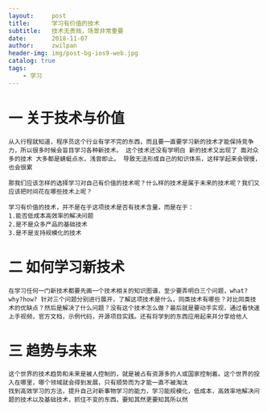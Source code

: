 ```yaml
---
layout:     post
title:      学习有价值的技术
subtitle:   技术无贵贱，场景非常重要
date:       2018-11-07
author:     zwilpan
header-img: img/post-bg-ios9-web.jpg
catalog: true
tags:
    - 学习
---
```


# 一 关于技术与价值
    从入行程就知道，程序员这个行业有学不完的东西，而且要一直要学习新的技术才能保持竞争力，所以很多时候会盲目学习各种新技术。 这个技术还没有学明白 新的技术又出现了 面对众多的技术 大多都是蜻蜓点水，浅尝即止。 导致无法形成自己的知识体系，这样学起来会很慢，也会很累

    那我们应该怎样的选择学习对自己有价值的技术呢？什么样的技术是属于未来的技术呢？我们又应该把时间花在哪些技术上呢？

    学习有价值的技术，并不是在于这项技术是否有技术含量，而是在于：
    1.能否低成本高效率的解决问题
    2.是不是众多产品的基础技术
    3.是不是支持规模化的技术

# 二 如何学习新技术
    在学习任何一门新技术都要先画一个技术相关的知识图谱，至少要弄明白三个问题，what?why?how? 针对三个问题分别进行展开，了解这项技术是什么，同类技术有哪些？对比同类技术的优缺点？然后是解决了什么问题？没有这个技术怎么做？最后就是要动手实现，通过看快速上手视频，官方文档，示例代码，开源项目实践。还有将学到的东西应用起来并分享给他人

# 三 趋势与未来
    这个世界的技术趋势和未来是被人控制的，就是被占有资源多的人或国家控制着。这个世界的投入在哪里，哪个领域就会得到发展，只有顺势而为才能一直不被淘汰
    找到高效学习的方法，提升自己对新事物学习的能力，学习能规模化，低成本，高效率地解决问题的技术以及基础技术，抓住不变的东西，要知其然更要知其所以然